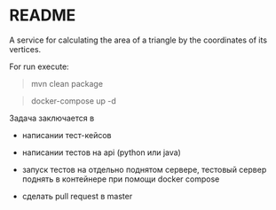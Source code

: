 # README #

A service for calculating the area of a triangle by the coordinates of its vertices.

For run execute: 

> mvn clean package

> docker-compose up -d


Задача заключается в

- написании тест-кейсов

- написании тестов на api (python или java)

- запуск тестов на отдельно поднятом сервере, тестовый сервер поднять в контейнере при помощи docker compose

- сделать pull request в master